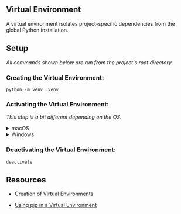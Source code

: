 ## Virtual Environment

A virtual environment isolates project-specific dependencies from the global Python installation.

## Setup

*All commands shown below are run from the project's root directory.*

### Creating the Virtual Environment:

````
python -m venv .venv
````

### Activating the Virtual Environment:

*This step is a bit different depending on the OS.*

<details><summary>macOS</summary>

````
source .venv/bin/activate
````

</details>

<details><summary>Windows</summary>

````
.venv\Scripts\activate
````

</details>

### Deactivating the Virtual Environment:

````
deactivate
````

## Resources

* [Creation of Virtual Environments](https://docs.python.org/3/library/venv.html)

* [Using pip in a Virtual Environment](https://packaging.python.org/en/latest/guides/installing-using-pip-and-virtual-environments/)
